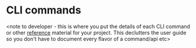# CLI commands

<note to developer - this is where you put the details of each CLI command or
other [reference](https://diataxis.fr/reference/) material for your project. 
This declutters the user guide so you don't have to document every flavor of a
 command/api etc>